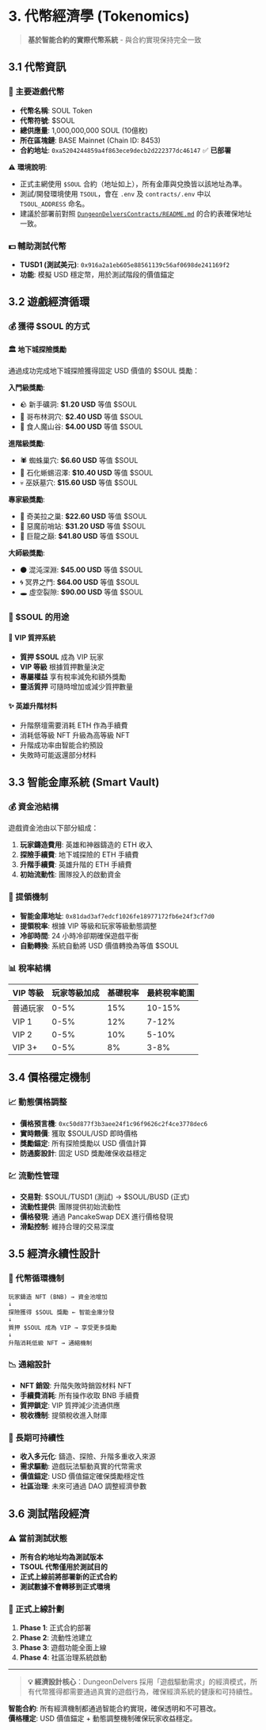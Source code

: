 # 3. 代幣經濟學 (Tokenomics)

> **基於智能合約的實際代幣系統** - 與合約實現保持完全一致

## 3.1 代幣資訊

### 💎 主要遊戲代幣
* **代幣名稱**: SOUL Token
* **代幣符號**: $SOUL
* **總供應量**: 1,000,000,000 SOUL (10億枚)
* **所在區塊鏈**: BASE Mainnet (Chain ID: 8453)
* **合約地址**: `0xa5204244859a4f863ece9decb2d222377dc46147` ✅ **已部署**

⚠️ **環境說明**: 
- 正式主網使用 `$SOUL` 合約（地址如上），所有金庫與兌換皆以該地址為準。
- 測試/開發環境使用 `TSOUL`，會在 `.env` 及 `contracts/.env` 中以 `TSOUL_ADDRESS` 命名。
- 建議於部署前對照 [`DungeonDelversContracts/README.md`](../DungeonDelversContracts/README.md) 的合約表確保地址一致。

### 💵 輔助測試代幣
* **TUSD1 (測試美元)**: `0x916a2a1eb605e88561139c56af0698de241169f2`
* **功能**: 模擬 USD 穩定幣，用於測試階段的價值錨定

## 3.2 遊戲經濟循環

### 💰 獲得 $SOUL 的方式

#### 🏛️ 地下城探險獎勵
通過成功完成地下城探險獲得固定 USD 價值的 $SOUL 獎勵：

**入門級獎勵**:
- 🪨 新手礦洞: **$1.20 USD** 等值 $SOUL
- 👹 哥布林洞穴: **$2.40 USD** 等值 $SOUL
- 🗿 食人魔山谷: **$4.00 USD** 等值 $SOUL

**進階級獎勵**:
- 🕷️ 蜘蛛巢穴: **$6.60 USD** 等值 $SOUL
- 🦎 石化蜥蜴沼澤: **$10.40 USD** 等值 $SOUL
- 💀 巫妖墓穴: **$15.60 USD** 等值 $SOUL

**專家級獎勵**:
- 🐲 奇美拉之巢: **$22.60 USD** 等值 $SOUL
- 👹 惡魔前哨站: **$31.20 USD** 等值 $SOUL
- 🐉 巨龍之巔: **$41.80 USD** 等值 $SOUL

**大師級獎勵**:
- ⚫ 混沌深淵: **$45.00 USD** 等值 $SOUL
- 🌀 冥界之門: **$64.00 USD** 等值 $SOUL
- 🕳️ 虛空裂隙: **$90.00 USD** 等值 $SOUL

### 💎 $SOUL 的用途

#### 🌟 VIP 質押系統
- **質押 $SOUL** 成為 VIP 玩家
- **VIP 等級** 根據質押數量決定
- **專屬權益** 享有稅率減免和額外獎勵
- **靈活質押** 可隨時增加或減少質押數量

#### ✨ 英雄升階材料
- 升階祭壇需要消耗 ETH 作為手續費
- 消耗低等級 NFT 升級為高等級 NFT
- 升階成功率由智能合約預設
- 失敗時可能返還部分材料

## 3.3 智能金庫系統 (Smart Vault)

### 💰 資金池結構
遊戲資金池由以下部分組成：
1. **玩家鑄造費用**: 英雄和神器鑄造的 ETH 收入
2. **探險手續費**: 地下城探險的 ETH 手續費
3. **升階手續費**: 英雄升階的 ETH 手續費
4. **初始流動性**: 團隊投入的啟動資金

### 🏦 提領機制
- **智能金庫地址**: `0x81dad3af7edcf1026fe18977172fb6e24f3cf7d0`
- **提領稅率**: 根據 VIP 等級和玩家等級動態調整
- **冷卻時間**: 24 小時冷卻期確保遊戲平衡
- **自動轉換**: 系統自動將 USD 價值轉換為等值 $SOUL

### 📊 稅率結構
| VIP 等級 | 玩家等級加成 | 基礎稅率 | 最終稅率範圍 |
|----------|-------------|----------|-------------|
| 普通玩家 | 0-5% | 15% | 10-15% |
| VIP 1 | 0-5% | 12% | 7-12% |
| VIP 2 | 0-5% | 10% | 5-10% |
| VIP 3+ | 0-5% | 8% | 3-8% |

## 3.4 價格穩定機制

### 📈 動態價格調整
- **價格預言機**: `0xc50d877f3b3aee24f1c96f9626c2f4ce3778dec6`
- **實時餵價**: 獲取 $SOUL/USD 即時價格
- **獎勵錨定**: 所有探險獎勵以 USD 價值計算
- **防通膨設計**: 固定 USD 獎勵確保收益穩定

### 💹 流動性管理
- **交易對**: $SOUL/TUSD1 (測試) → $SOUL/BUSD (正式)
- **流動性提供**: 團隊提供初始流動性
- **價格發現**: 通過 PancakeSwap DEX 進行價格發現
- **滑點控制**: 維持合理的交易深度

## 3.5 經濟永續性設計

### 🔄 代幣循環機制
```
玩家鑄造 NFT (BNB) → 資金池增加
↓
探險獲得 $SOUL 獎勵 ← 智能金庫分發
↓
質押 $SOUL 成為 VIP → 享受更多獎勵
↓
升階消耗低級 NFT → 通縮機制
```

### 📉 通縮設計
- **NFT 銷毀**: 升階失敗時銷毀材料 NFT
- **手續費消耗**: 所有操作收取 BNB 手續費
- **質押鎖定**: VIP 質押減少流通供應
- **稅收機制**: 提領稅收進入財庫

### 🎯 長期可持續性
- **收入多元化**: 鑄造、探險、升階多重收入來源  
- **需求驅動**: 遊戲玩法驅動真實的代幣需求
- **價值錨定**: USD 價值錨定確保獎勵穩定性
- **社區治理**: 未來可通過 DAO 調整經濟參數

## 3.6 測試階段經濟

### ⚠️ 當前測試狀態
- **所有合約地址均為測試版本**
- **TSOUL 代幣僅用於測試目的**
- **正式上線前將部署新的正式合約**
- **測試數據不會轉移到正式環境**

### 🚀 正式上線計劃
1. **Phase 1**: 正式合約部署
2. **Phase 2**: 流動性池建立  
3. **Phase 3**: 遊戲功能全面上線
4. **Phase 4**: 社區治理系統啟動

---

> **💡 經濟設計核心**：DungeonDelvers 採用「遊戲驅動需求」的經濟模式，所有代幣獲得都需要通過真實的遊戲行為，確保經濟系統的健康和可持續性。

**智能合約**: 所有經濟機制都通過智能合約實現，確保透明和不可篡改。  
**價格穩定**: USD 價值錨定 + 動態調整機制確保玩家收益穩定。
